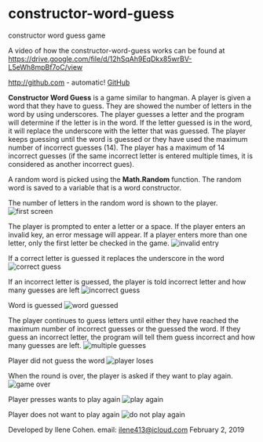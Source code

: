 # constructor-word-guess
constructor word guess game 

A video of how the constructor-word-guess works can be found at https://drive.google.com/file/d/12hSqAh9EqDkx85wrBV-L5eWh8mpBf7oC/view

http://github.com - automatic!
[GitHub](https://drive.google.com/file/d/12hSqAh9EqDkx85wrBV-L5eWh8mpBf7oC/view)

**Constructor Word Guess** is a game similar to hangman. A player is given a word that they have to guess. They are showed the number
of letters in the word by using underscores.  The player guesses a letter and the program will determine if the letter is in the word.
If the letter guessed is in the word, it will replace the underscore with the letter that was guessed.  The player keeps guessing until the word is guessed or they have used the maximum number of incorrect guesses (14). The player has a maximum of 14 incorrect guesses (if the same incorrect letter is entered multiple times, it is considered as another incorrect gues).


A random word is picked using the **Math.Random** function. The random word is saved to a variable that is a word constructor.

The number of letters in the random word is shown to the player.
![first screen](https://github.com/Ilene0413/constructor-word-guess/blob/master/images/first-screen.png)

The player is prompted to enter a letter or a space.  If the player enters an invalid key, an error message will appear. If a player enters more than one letter, only the first letter be checked in the game.
![invalid entry](https://github.com/Ilene0413/constructor-word-guess/blob/master/images/invalid-entry.png)

If a correct letter is guessed it replaces the underscore in the word
![correct guess](https://github.com/Ilene0413/constructor-word-guess/blob/master/images/correct-letter-guessed.png)

If an incorrect letter is guessed, the player is told incorrect letter and how many guesses are left
![incorrect guess](https://github.com/Ilene0413/constructor-word-guess/blob/master/images/incorrect-guess.png)

Word is guessed
![word guessed](https://github.com/Ilene0413/constructor-word-guess/blob/master/images/guessed-word.png)


The player continues to guess letters until either they have reached the maximum number of incorrect guesses or the guessed the word.
If they guess an incorrect letter, the program will tell them guess incorrect and how many guesses are left.
![multiple guesses](https://github.com/Ilene0413/constructor-word-guess/blob/master/images/multiple-guesses.png)

Player did not guess the word
![player loses](https://github.com/Ilene0413/constructor-word-guess/blob/master/images/lose-game.png)

When the round is over, the player is asked if they want to play again.
![game over](https://github.com/Ilene0413/constructor-word-guess/blob/master/images/end-game.png)

Player presses wants to play again
![play again](https://github.com/Ilene0413/constructor-word-guess/blob/master/images/play-again.png)

Player does not want to play again
![do not play again](https://github.com/Ilene0413/constructor-word-guess/blob/master/images/do-not-play-again.png)




Developed by Ilene Cohen.
email: ilene413@icloud.com
February 2, 2019
